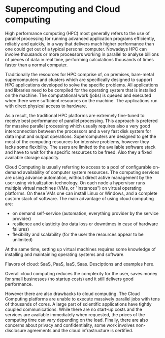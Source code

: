 # Supercomputing and Cloud computing

High performance computing (HPC) most generally refers to the use of parallel
processing for running advanced application programs efficiently, reliably and
quickly, in a way that delivers much higher performance than one could get out
of a typical personal computer. Nowadays HPC can involve thousands or more
processors working in parallel to analyse billions of pieces of data in real
time, performing calculations thousands of times faster than a normal
computer.

Traditionally the resources for HPC comprise of, on premises, bare-metal
supercomputers and clusters which are specifically designed to support HPC
applications developed to solve the specific problems. All applications and
libraries need to be compiled for the operating system that is installed on
the machine. The computational work (jobs) is queued and executed when there
were sufficient resources on the machine. The applications run with direct
physical access to hardware.

As a result, the traditional HPC platforms are extremely fine-tuned to receive
best performance of parallel processing. This approach is prefered for massive
parallel processing which usually requires also a very good interconnection
between the processors and a very fast disk system for data input and output
operations. Supercomputers are designed to get the most of the computing
resources for intensive problems, however they lacks some flexibility. The
users are limited to the available software stack and have to wait for the
specific resources to be freed. Also they a fixed available storage capacity.

Cloud Computing is usually referring to access to a pool of configurable
on-demand availability of computer system resources. The computing services
are using advance automation, without direct active management by the user
using virtualization technology. On each node a hypervisor runs multiple
virtual machines (VMs, or "instances") on virtual operating platforms. On
these VMs one can install Linux or Windows, and a complete custom stack of
software. The main advantage of using cloud computing are:

* on demand self-service (automation, everything provider by the service
  provider)
* resilience and elasticity (no data loss or downtimes in case of hardware
  failures)
* flexibility and scalability (for the user the resources appear to be
  unlimited)

At the same time, setting up virtual machines requires some knowledge of
installing and maintaining operating systems and software.

Flavors of cloud: SaaS, PaaS, IaaS, Saas. Desciptions and examples here.

Overall cloud computing reduces the complexity for the user, saves money for
small businesses (no startup costs) and it still delivers good performance.

However there are also drawbacks to cloud computing. The Cloud Computing
platforms are unable to execute massively parallel jobs with tens of thousands
of cores. A large part of scientific applications have tightly coupled
communications. While there are no start-up costs and the services are
available immediately when requested, the prices of the computing time can
vary depending on the load. Finally, there are also concerns about privacy and
confidentiality, some work involves non-disclosure agreements and the cloud
infrastructure is certified.
